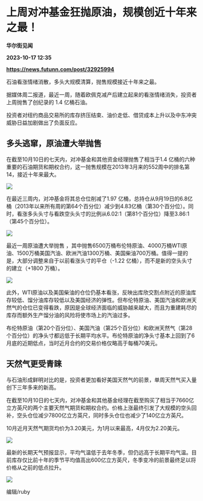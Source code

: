 # 上周对冲基金狂抛原油，规模创近十年来之最！
**华尔街见闻**

**2023-10-17 12:35**

**https://news.futunn.com/post/32925994**

石油看涨情绪消散，多头大规模清算，抛售规模接近十年来之最。

据媒体周二报道，最近一周，随着欧佩克减产后建立起来的看涨情绪消失，投资者上周抛售了创纪录的 1.4 亿桶石油。

投资者对纽约商品交易所的库存挤压结束、油价走低、借贷成本上升以及中东冲突威胁日益加剧做出了负面反应。

多头逃窜，原油遭大举抛售
------------

在截至10月10日的七天内，对冲基金和其他资金经理抛售了相当于1.4 亿桶的六种重要的石油期货和期权合约，这一抛售规模在2013年3月来的552周中的排名第14，接近十年来最大。

![](https://newsfile.futunn.com/public/NN-PersistNewsContentImage/7781/20231017/0-1ecd5b0276e0d71d117045e86f8e18bf-0-4c0b757434f05a67607ea56859c69077.png/big)

在最近三周内，对冲基金将其总仓位削减了1.97 亿桶，总持仓从9月19日的6.8亿桶（2013年以来所有周的第64个百分位）减少到4.83亿桶（第30个百分位）。同时，看涨多头头寸与看跌空头头寸的比例从6.02:1（第81个百分位）降至3.86:1（第45个百分位）。

![](https://newsfile.futunn.com/public/NN-PersistNewsContentImage/7781/20231017/0-1ecd5b0276e0d71d117045e86f8e18bf-1-bafe0951cd1eb5a2653de5d8c1c6b0d9.png/big)

最近一周原油遭大举抛售 ，其中抛售6500万桶布伦特原油、4000万桶WTI原油、1500万桶美国汽油、欧洲汽油1300万桶、美国柴油700万桶。值得一提的是，大部分调整来自于以前看涨头寸的平仓（-1.22 亿桶），而不是新的空头头寸的建立（+1800 万桶）。

![](https://newsfile.futunn.com/public/NN-PersistNewsContentImage/7781/20231017/0-1ecd5b0276e0d71d117045e86f8e18bf-2-034caf66e84dff95fd170db7636eb7b5.png/big)

此外，WTI原油以及美国柴油的仓位仍基本看涨，反映出库欣交割点附近的原油库存较低、馏分油库存较低以及美国经济的弹性。但布伦特原油、美国汽油和欧洲天然气的仓位已变得看跌，原因是全球经济面临的威胁越来越大，而且为重建耗尽的库存而额外生产馏分油的风险将使市场上的汽油过多。

布伦特原油（第20个百分位）、美国汽油（第25个百分位）和欧洲天然气（第28个百分位）的净头寸都远低于长期平均水平。布伦特原油的净头寸基本上回到了6月底的近期低点，当时近月合约的交易价格仅略高于每桶70美元。

天然气更受青睐
-------

与石油形成鲜明对比的是，投资者更加看好美国天然气的前景，单周天然气买入量创下三年多来的新高。

在截至10月10日的七天内，对冲基金和其他基金经理在截至购买了相当于7660亿立方英尺的两个主要天然气期货和期权合约。价格上涨最终引发了大规模的空头回补，空头仓位减少7800亿立方英尺，同时多头仓位也减少了140亿立方英尺。

10月近月天然气期货均价为3.20美元，为1月以来最高，4月仅为2.20美元。

![](https://newsfile.futunn.com/public/NN-PersistNewsContentImage/7781/20231017/0-1ecd5b0276e0d71d117045e86f8e18bf-3-e4a7847b8dda83fb3078c409c675487b.png/big)

最新的长期天气预报显示，平均气温低于去年冬季，但仍远高于长期平均气温。目前库存仅比前十年的季节平均值高出600亿立方英尺，冬季变冷的前景最终足以将价格从之前的低点拉升。

![](https://newsfile.futunn.com/public/NN-PersistNewsContentImage/7781/20231017/0-1ecd5b0276e0d71d117045e86f8e18bf-4-ab0f1c268c3c786905d7cc4e6d177cec.png/big)

编辑/ruby